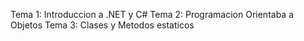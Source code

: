 Tema 1: Introduccion a .NET y C#
Tema 2: Programacion Orientaba a Objetos
Tema 3: Clases y Metodos estaticos
